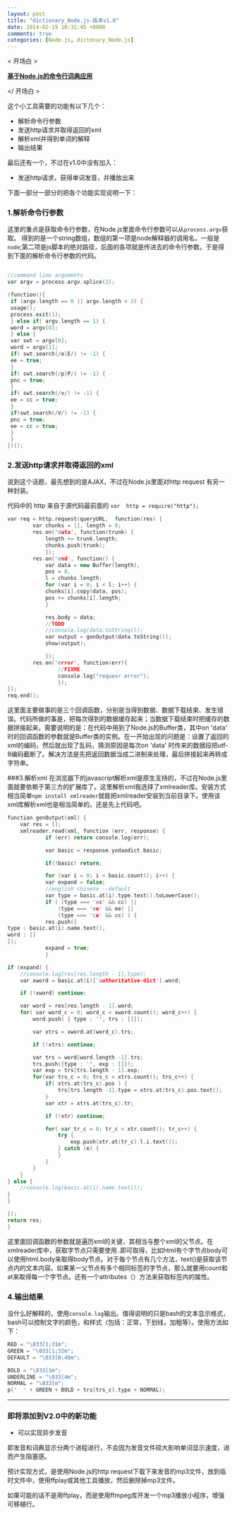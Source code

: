 ```yaml
---
layout: post
title: "dictionary_Node.js-版本v1.0"
date: 2014-02-19 18:31:45 +0800
comments: true
categories: [Node.js, dictonary_Node.js]
---
```


&lt; 开场白 &gt;

[**基于Node.js的命令行词典应用**][0]


&lt;/ 开场白 &gt;

这个小工具需要的功能有以下几个： 

- 解析命令行参数
- 发送http请求并取得返回的xml <!--more-->
- 解析xml并得到单词的解释
- 输出结果 

最后还有一个，不过在v1.0中没有加入：

- 发送http请求，获得单词发音，并播放出来


下面一部分一部分的把各个功能实现说明一下：

### 1.解析命令行参数

这里的重点是获取命令行参数，在Node.js里面命令行参数可以从`process.argv`获取。
得到的是一个string数组，数组的第一项是node解释器的调用名，一般是`node`;第二项是js脚本的绝对路径，后面的各项就是传进去的命令行参数。于是得到下面的解析命令行参数的代码。


``` cpp

//command line arguments
var argv = process.argv.splice(2);

(function(){
 if (argv.length == 0 || argv.length > 2) {
 usage();
 process.exit(1);
 } else if( argv.length == 1) {
 word = argv[0];
 } else {
 var swt = argv[0];
 word = argv[1];
 if( swt.search(/e|E/) != -1) {
 ee = true;
 }
 if( swt.search(/p|P/) != -1) {
 pnc = true;
 }
 if( swt.search(/v/) != -1) {
 ee = cc = true;
 }
 if(swt.search(/V/) != -1) {
 pnc = true;
 ee = cc = true;
 }
 }
})();

```

### 2.发送http请求并取得返回的xml
说到这个话题，最先想到的是AJAX，不过在Node.js里面对http request 有另一种封装。

代码中的 http 来自于源代码最前面的 `var  http = require("http"); `

``` cpp 
var req = http.request(queryURL,  function(res) {
		var chunks = [], length = 0;
		res.on('data', function(trunk) {
			length += trunk.length;
			chunks.push(trunk);
			});
		res.on('end', function() {
			var data = new Buffer(length),
			pos = 0, 
			l = chunks.length;
			for (var i = 0; i < l; i++) {
			chunks[i].copy(data, pos);
			pos += chunks[i].length;
			}

			res.body = data;
			//TODO
			//console.log(data.toString());
			var output = genOutput(data.toString());
			show(output);

			});
		res.on('error', function(err){
				//FIXME
				console.log("requesr error");
				});
});
req.end();

```
这里面主要做事的是三个回调函数，分别是当得到数据、数据下载结束、发生错误。代码所做的事是，把每次得到的数据缓存起来；当数据下载结束时把缓存的数据拼接起来。需要说明的是：在代码中用到了Node.js的Buffer类，其中on 'data' 时的回调函数的参数就是Buffer类的实例。在一开始出现的问题是：设置了返回的xml的编码，然后就出现了乱码，猜测原因是每次on 'data' 时传来的数据段把utf-8编码截断了。解决方法是先把返回数据当成二进制来处理，最后拼接起来再转成字符串。

###3.解析xml
在浏览器下的javascript解析xml是原生支持的，不过在Node.js里面就要依赖于第三方的扩展库了。这里解析xml我选择了xmlreader库。安装方式相当简单`npm install xmlreader`就能把xmlreader安装到当前目录下。使用该xml库解析xml也是相当简单的。还是先上代码吧。

``` cpp
function genOutput(xml) {
	var res = [];
	xmlreader.read(xml, function (err, response) {
			if (err) return console.log(err);

			var basic = response.yodaodict.basic;

			if(!basic) return;

			for (var i = 0; i < basic.count(); i++) {
			var expand = false;
			//english chinese --default
			var type = basic.at(i).type.text().toLowerCase();
			if ( (type === 'ec' && cc) ||
				(type === 'ee' && ee) ||
				(type === 'ce' && cc) ) {
			res.push({
type : basic.at(i).name.text(), 
word : []
});
			expand = true;
			}

if (expand) {
	//console.log(res[res.length - 1].type);
	var xword = basic.at(i)['authoritative-dict'].word;

	if (!xword) continue;

	var word = res[res.length - 1].word;
	for( var word_c = 0; word_c < xword.count(); word_c++) {
		word.push( { type : '', trs : []});

		var xtrs = xword.at(word_c).trs;

		if (!xtrs) continue;

		var trs = word[word.length -1].trs;
		trs.push({type : '', exp : []});
		var exp = trs[trs.length - 1].exp;
		for(var trs_c = 0; trs_c < xtrs.count(); trs_c++) {
			if( xtrs.at(trs_c).pos ) {
				trs[trs.length -1].type = xtrs.at(trs_c).pos.text();
			}
			var xtr = xtrs.at(trs_c).tr;

			if (!xtr) continue;

			for( var tr_c = 0; tr_c < xtr.count(); tr_c++) {
				try {
					exp.push(xtr.at(tr_c).l.i.text());
				} catch (e) {
				}
			}
		}
	}
} else {
	//console.log(basic.at(i).name.text());
}
}

});
return res;
}
```
这里面回调函数的参数就是遍历xml的关键，其相当与整个xml的父节点。在xmlreader库中，获取字节点只需要使用`.`即可取得，比如html有个字节点body可以使用html.body来取得body节点。对于每个节点有几个方法，text()是获取该节点内的文本内容。如果某一父节点有多个相同标签的字节点，那么就要用count和at来取得每一个字节点。还有一个attributes（）方法来获取标签内的属性。

### 4.输出结果
没什么好解释的，使用`console.log`输出。值得说明的只是bash的文本显示格式，bash可以控制文字的颜色，和样式（包括：正常，下划线，加粗等）。使用方法如下：

``` cpp
RED = "\033[1;31m";
GREEN = "\033[1;32m";
DEFAULT = "\033[0;49m";

BOLD = "\033[1m";
UNDERLINE = "\033[4m";
NORMAL = "\033[m";
p('  ' + GREEN + BOLD + trs[trs_c].type + NORMAL);
```

-----------
### 即将添加到V2.0中的新功能

 - 可以实现异步发音

即发音和词典显示分两个进程进行，不会因为发音文件硕大影响单词显示速度，进而产生阻塞感。  

预计实现方式，是使用Node.js的http request下载下来发音的mp3文件，放到临时文件中，使用ffplay或其他工具播放，然后删除掉mp3文件。

如果可能的话不是用ffplay，而是使用ffmpeg库开发一个mp3播放小程序，增强可移植行。


[0]:https://github.com/LanderlYoung/Dictinoary_Node.js
